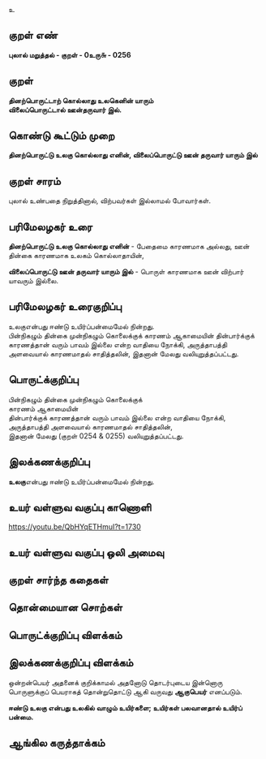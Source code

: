 உ

## குறள் எண் 

**புலால் மறுத்தல் - குறள் - 0உரு௬ - 0256**  

## குறள் 

**தினற்பொருட்டாற் கொல்லாது உலகெனின் யாரும்  
விலைப்பொருட்டால் ஊன்தருவார் இல்.**

## கொண்டு கூட்டும் முறை

**தினற்பொருட்டு உலகு கொல்லாது எனின், விலைப்பொருட்டு ஊன் தருவார் யாரும் இல்** 

## குறள் சாரம் 

புலால் உண்பதை நிறுத்தினால், விற்பவர்கள் இல்லாமல் போவார்கள்.  

## பரிமேலழகர் உரை

**தினற்பொருட்டு உலகு கொல்லாது எனின்** - பேதைமை காரணமாக அல்லது, ஊன் தின்கை காரணமாக உலகம் கொல்லாதாயின்,  

**விலைப்பொருட்டு ஊன் தருவார் யாரும் இல்** - பொருள் காரணமாக ஊன் விற்பார் யாவரும் இல்லை.

## பரிமேலழகர் உரைகுறிப்பு   

உலகுஎன்பது ஈண்டு உயிர்ப்பன்மைமேல் நின்றது.  
பின்நிகழும் தின்கை முன்நிகழும் கொலைக்குக் காரணம் ஆகாமையின் தின்பார்க்குக் காரணத்தான் வரும் பாவம் இல்லை என்ற வாதியை நோக்கி, அருத்தாபத்தி அளவையால் காரணமாதல் சாதித்தலின், இதனான் மேலது வலியுறுத்தப்பட்டது.   

## பொருட்க்குறிப்பு   

பின்நிகழும் தின்கை முன்நிகழும் கொலைக்குக்  
காரணம் ஆகாமையின்  
தின்பார்க்குக் காரணத்தான் வரும் பாவம் இல்லை என்ற வாதியை நோக்கி,   
அருத்தாபத்தி அளவையால் காரணமாதல் சாதித்தலின்,  
இதனான் மேலது (குறள் 0254 & 0255)  வலியுறுத்தப்பட்டது.

## இலக்கணக்குறிப்பு  

**உலகு**என்பது ஈண்டு உயிர்ப்பன்மைமேல் நின்றது.  
  
## உயர் வள்ளுவ வகுப்பு காணொளி

https://youtu.be/QbHYqETHmuI?t=1730

## உயர் வள்ளுவ வகுப்பு ஒலி அமைவு 

 
## குறள் சார்ந்த கதைகள் 


## தொன்மையான சொற்கள்


## பொருட்க்குறிப்பு விளக்கம்


## இலக்கணக்குறிப்பு விளக்கம்

ஒன்றன்பெயர் அதனைக் குறிக்காமல் அதனோடு தொடர்புடைய இன்னொரு பொருளுக்குப் பெயராகத் தொன்றுதொட்டு ஆகி வருவது **ஆகுபெயர்** எனப்படும்.  

**ஈண்டு உலகு என்பது உலகில் வாழும் உயிர்களை; உயிர்கள் பலவானதால் உயிர்ப் பன்மை.**

## ஆங்கில கருத்தாக்கம் 


